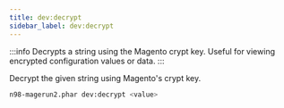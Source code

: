 ```yaml
---
title: dev:decrypt
sidebar_label: dev:decrypt
---
```


:::info
Decrypts a string using the Magento crypt key. Useful for viewing encrypted configuration values or data.
:::

Decrypt the given string using Magento's crypt key.

```sh
n98-magerun2.phar dev:decrypt <value>
```

